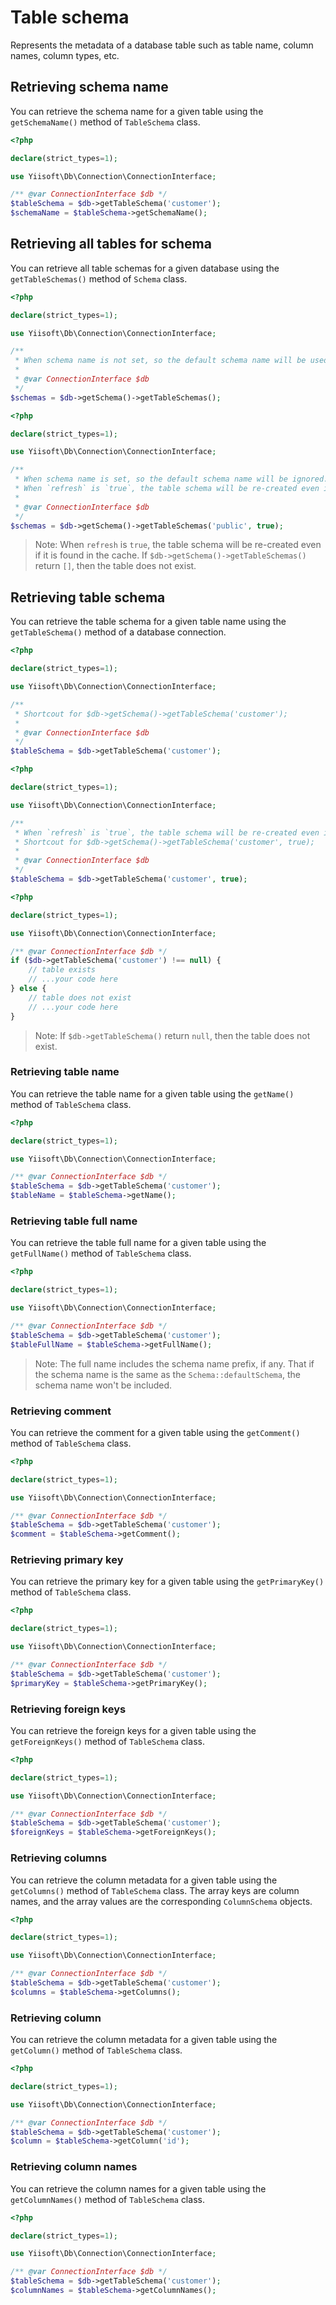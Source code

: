 # Table schema

Represents the metadata of a database table such as table name, column names, column types, etc.

## Retrieving schema name

You can retrieve the schema name for a given table using the `getSchemaName()` method of `TableSchema` class.

```php
<?php

declare(strict_types=1);

use Yiisoft\Db\Connection\ConnectionInterface;

/** @var ConnectionInterface $db */
$tableSchema = $db->getTableSchema('customer');
$schemaName = $tableSchema->getSchemaName();
```

## Retrieving all tables for schema

You can retrieve all table schemas for a given database using the `getTableSchemas()` method of `Schema` class.

```php
<?php

declare(strict_types=1);

use Yiisoft\Db\Connection\ConnectionInterface;

/**
 * When schema name is not set, so the default schema name will be used.
 * 
 * @var ConnectionInterface $db
 */
$schemas = $db->getSchema()->getTableSchemas();
```

```php
<?php

declare(strict_types=1);

use Yiisoft\Db\Connection\ConnectionInterface;

/**
 * When schema name is set, so the default schema name will be ignored.
 * When `refresh` is `true`, the table schema will be re-created even if it is found in the cache.
 * 
 * @var ConnectionInterface $db
 */
$schemas = $db->getSchema()->getTableSchemas('public', true);
```

> Note: When `refresh` is `true`, the table schema will be re-created even if it is found in the cache.
> If `$db->getSchema()->getTableSchemas()` return `[]`, then the table does not exist.

## Retrieving table schema

You can retrieve the table schema for a given table name using the `getTableSchema()` method of a database connection.

```php
<?php

declare(strict_types=1);

use Yiisoft\Db\Connection\ConnectionInterface;

/**
 * Shortcout for $db->getSchema()->getTableSchema('customer');
 * 
 * @var ConnectionInterface $db
 */
$tableSchema = $db->getTableSchema('customer');
```

```php
<?php

declare(strict_types=1);

use Yiisoft\Db\Connection\ConnectionInterface;

/**
 * When `refresh` is `true`, the table schema will be re-created even if it is found in the cache.
 * Shortcout for $db->getSchema()->getTableSchema('customer', true);
 * 
 * @var ConnectionInterface $db
 */
$tableSchema = $db->getTableSchema('customer', true);
```

```php
<?php

declare(strict_types=1);

use Yiisoft\Db\Connection\ConnectionInterface;

/** @var ConnectionInterface $db */
if ($db->getTableSchema('customer') !== null) {
    // table exists
    // ...your code here
} else {
    // table does not exist
    // ...your code here
}
```

> Note: If `$db->getTableSchema()` return `null`, then the table does not exist.

### Retrieving table name

You can retrieve the table name for a given table using the `getName()` method of `TableSchema` class.

```php
<?php

declare(strict_types=1);

use Yiisoft\Db\Connection\ConnectionInterface;

/** @var ConnectionInterface $db */
$tableSchema = $db->getTableSchema('customer');
$tableName = $tableSchema->getName();
```

### Retrieving table full name

You can retrieve the table full name for a given table using the `getFullName()` method of `TableSchema` class.

```php
<?php

declare(strict_types=1);

use Yiisoft\Db\Connection\ConnectionInterface;

/** @var ConnectionInterface $db */
$tableSchema = $db->getTableSchema('customer');
$tableFullName = $tableSchema->getFullName();
```

> Note: The full name includes the schema name prefix, if any. 
> That if the schema name is the same as the `Schema::defaultSchema`, the schema name won't be included.

### Retrieving comment

You can retrieve the comment for a given table using the `getComment()` method of `TableSchema` class.

```php
<?php

declare(strict_types=1);

use Yiisoft\Db\Connection\ConnectionInterface;

/** @var ConnectionInterface $db */
$tableSchema = $db->getTableSchema('customer');
$comment = $tableSchema->getComment();
```

### Retrieving primary key

You can retrieve the primary key for a given table using the `getPrimaryKey()` method of `TableSchema` class.

```php
<?php

declare(strict_types=1);

use Yiisoft\Db\Connection\ConnectionInterface;

/** @var ConnectionInterface $db */
$tableSchema = $db->getTableSchema('customer');
$primaryKey = $tableSchema->getPrimaryKey();
```

### Retrieving foreign keys

You can retrieve the foreign keys for a given table using the `getForeignKeys()` method of `TableSchema` class.

```php
<?php

declare(strict_types=1);

use Yiisoft\Db\Connection\ConnectionInterface;

/** @var ConnectionInterface $db */
$tableSchema = $db->getTableSchema('customer');
$foreignKeys = $tableSchema->getForeignKeys();
```

### Retrieving columns

You can retrieve the column metadata for a given table using the `getColumns()` method of `TableSchema` class.
The array keys are column names, and the array values are the corresponding `ColumnSchema` objects.

```php
<?php

declare(strict_types=1);

use Yiisoft\Db\Connection\ConnectionInterface;

/** @var ConnectionInterface $db */
$tableSchema = $db->getTableSchema('customer');
$columns = $tableSchema->getColumns();
```

### Retrieving column

You can retrieve the column metadata for a given table using the `getColumn()` method of `TableSchema` class.

```php
<?php

declare(strict_types=1);

use Yiisoft\Db\Connection\ConnectionInterface;

/** @var ConnectionInterface $db */
$tableSchema = $db->getTableSchema('customer');
$column = $tableSchema->getColumn('id');
```

### Retrieving column names

You can retrieve the column names for a given table using the `getColumnNames()` method of `TableSchema` class.

```php
<?php

declare(strict_types=1);

use Yiisoft\Db\Connection\ConnectionInterface;

/** @var ConnectionInterface $db */
$tableSchema = $db->getTableSchema('customer');
$columnNames = $tableSchema->getColumnNames();
```
